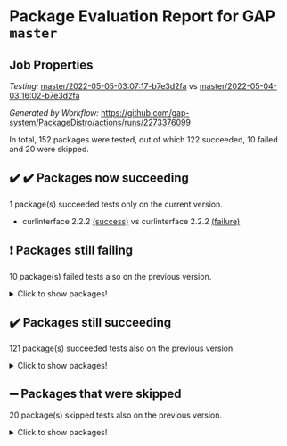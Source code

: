 # Package Evaluation Report for GAP `master`

## Job Properties

*Testing:* [master/2022-05-05-03:07:17-b7e3d2fa](https://github.com/gap-system/PackageDistro/blob/data/reports/master/2022-05-05-03:07:17-b7e3d2fa) vs [master/2022-05-04-03:16:02-b7e3d2fa](https://github.com/gap-system/PackageDistro/blob/data/reports/master/2022-05-04-03:16:02-b7e3d2fa)

*Generated by Workflow:* https://github.com/gap-system/PackageDistro/actions/runs/2273376099

In total, 152 packages were tested, out of which 122 succeeded, 10 failed and 20 were skipped.

## :heavy_check_mark: :heavy_check_mark: Packages now succeeding

1 package(s) succeeded tests only on the current version.
- curlinterface 2.2.2 [(success)](https://github.com/gap-system/PackageDistro/runs/6300102234?check_suite_focus=true) vs curlinterface 2.2.2 [(failure)](https://github.com/gap-system/PackageDistro/runs/6283544058?check_suite_focus=true)

## :exclamation: Packages still failing

10 package(s) failed tests also on the previous version.
<details><summary>Click to show packages!</summary>

- fining 1.4.1 [(failure)](https://github.com/gap-system/PackageDistro/runs/6300102574?check_suite_focus=true)
- francy 1.2.4 [(failure)](https://github.com/gap-system/PackageDistro/runs/6300102744?check_suite_focus=true)
- hap 1.39 [(failure)](https://github.com/gap-system/PackageDistro/runs/6300103028?check_suite_focus=true)
- normalizinterface 1.3.2 [(failure)](https://github.com/gap-system/PackageDistro/runs/6300103851?check_suite_focus=true)
- packagemanager 1.2 [(failure)](https://github.com/gap-system/PackageDistro/runs/6300103979?check_suite_focus=true)
- rcwa 4.6.4 [(failure)](https://github.com/gap-system/PackageDistro/runs/6300104249?check_suite_focus=true)
- recog 1.3.2 [(failure)](https://github.com/gap-system/PackageDistro/runs/6300104306?check_suite_focus=true)
- semigroups 4.0.0 [(failure)](https://github.com/gap-system/PackageDistro/runs/6300104408?check_suite_focus=true)
- transgrp 3.6.1 [(failure)](https://github.com/gap-system/PackageDistro/runs/6300105182?check_suite_focus=true)
- ugaly 4.0.2 [(failure)](https://github.com/gap-system/PackageDistro/runs/6300105215?check_suite_focus=true)
</details>

## :heavy_check_mark: Packages still succeeding

121 package(s) succeeded tests also on the previous version.
<details><summary>Click to show packages!</summary>

- ace 5.4 [(success)](https://github.com/gap-system/PackageDistro/runs/6300101404?check_suite_focus=true)
- aclib 1.3.2 [(success)](https://github.com/gap-system/PackageDistro/runs/6300101432?check_suite_focus=true)
- agt 0.2 [(success)](https://github.com/gap-system/PackageDistro/runs/6300101469?check_suite_focus=true)
- alnuth 3.2.1 [(success)](https://github.com/gap-system/PackageDistro/runs/6300101495?check_suite_focus=true)
- anupq 3.2.6 [(success)](https://github.com/gap-system/PackageDistro/runs/6300101526?check_suite_focus=true)
- atlasrep 2.1.2 [(success)](https://github.com/gap-system/PackageDistro/runs/6300101559?check_suite_focus=true)
- autodoc 2022.03.10 [(success)](https://github.com/gap-system/PackageDistro/runs/6300101609?check_suite_focus=true)
- automata 1.15 [(success)](https://github.com/gap-system/PackageDistro/runs/6300101654?check_suite_focus=true)
- automgrp 1.3.2 [(success)](https://github.com/gap-system/PackageDistro/runs/6300101730?check_suite_focus=true)
- autpgrp 1.10.2 [(success)](https://github.com/gap-system/PackageDistro/runs/6300101771?check_suite_focus=true)
- cap 2022.05-02 [(success)](https://github.com/gap-system/PackageDistro/runs/6300101818?check_suite_focus=true)
- caratinterface 2.3.3 [(success)](https://github.com/gap-system/PackageDistro/runs/6300101849?check_suite_focus=true)
- cddinterface 2020.06.24 [(success)](https://github.com/gap-system/PackageDistro/runs/6300101890?check_suite_focus=true)
- circle 1.6.5 [(success)](https://github.com/gap-system/PackageDistro/runs/6300101918?check_suite_focus=true)
- cohomolo 1.6.10 [(success)](https://github.com/gap-system/PackageDistro/runs/6300101943?check_suite_focus=true)
- congruence 1.2.4 [(success)](https://github.com/gap-system/PackageDistro/runs/6300101960?check_suite_focus=true)
- corelg 1.56 [(success)](https://github.com/gap-system/PackageDistro/runs/6300101987?check_suite_focus=true)
- crime 1.6 [(success)](https://github.com/gap-system/PackageDistro/runs/6300102021?check_suite_focus=true)
- crisp 1.4.5 [(success)](https://github.com/gap-system/PackageDistro/runs/6300102048?check_suite_focus=true)
- crypting 0.10 [(success)](https://github.com/gap-system/PackageDistro/runs/6300102074?check_suite_focus=true)
- cryst 4.1.24 [(success)](https://github.com/gap-system/PackageDistro/runs/6300102108?check_suite_focus=true)
- crystcat 1.1.9 [(success)](https://github.com/gap-system/PackageDistro/runs/6300102144?check_suite_focus=true)
- ctbllib 1.3.4 [(success)](https://github.com/gap-system/PackageDistro/runs/6300102161?check_suite_focus=true)
- cubefree 1.19 [(success)](https://github.com/gap-system/PackageDistro/runs/6300102193?check_suite_focus=true)
- cvec 2.7.5 [(success)](https://github.com/gap-system/PackageDistro/runs/6300102263?check_suite_focus=true)
- datastructures 0.2.7 [(success)](https://github.com/gap-system/PackageDistro/runs/6300102293?check_suite_focus=true)
- deepthought 1.0.5 [(success)](https://github.com/gap-system/PackageDistro/runs/6300102323?check_suite_focus=true)
- design 1.7 [(success)](https://github.com/gap-system/PackageDistro/runs/6300102355?check_suite_focus=true)
- difsets 2.3.1 [(success)](https://github.com/gap-system/PackageDistro/runs/6300102379?check_suite_focus=true)
- digraphs 1.5.2 [(success)](https://github.com/gap-system/PackageDistro/runs/6300102408?check_suite_focus=true)
- edim 1.3.5 [(success)](https://github.com/gap-system/PackageDistro/runs/6300102430?check_suite_focus=true)
- example 4.3.1 [(success)](https://github.com/gap-system/PackageDistro/runs/6300102464?check_suite_focus=true)
- factint 1.6.3 [(success)](https://github.com/gap-system/PackageDistro/runs/6300102483?check_suite_focus=true)
- ferret 1.0.7 [(success)](https://github.com/gap-system/PackageDistro/runs/6300102514?check_suite_focus=true)
- fga 1.4.0 [(success)](https://github.com/gap-system/PackageDistro/runs/6300102546?check_suite_focus=true)
- float 1.0.3 [(success)](https://github.com/gap-system/PackageDistro/runs/6300102609?check_suite_focus=true)
- format 1.4.3 [(success)](https://github.com/gap-system/PackageDistro/runs/6300102638?check_suite_focus=true)
- forms 1.2.7 [(success)](https://github.com/gap-system/PackageDistro/runs/6300102670?check_suite_focus=true)
- fplsa 1.2.5 [(success)](https://github.com/gap-system/PackageDistro/runs/6300102699?check_suite_focus=true)
- fr 2.4.8 [(success)](https://github.com/gap-system/PackageDistro/runs/6300102720?check_suite_focus=true)
- fwtree 1.3 [(success)](https://github.com/gap-system/PackageDistro/runs/6300102760?check_suite_focus=true)
- gbnp 1.0.5 [(success)](https://github.com/gap-system/PackageDistro/runs/6300102773?check_suite_focus=true)
- generalizedmorphismsforcap 2022.05-01 [(success)](https://github.com/gap-system/PackageDistro/runs/6300102797?check_suite_focus=true)
- genss 1.6.6 [(success)](https://github.com/gap-system/PackageDistro/runs/6300102817?check_suite_focus=true)
- gradedringforhomalg 2022.03-01 [(success)](https://github.com/gap-system/PackageDistro/runs/6300102841?check_suite_focus=true)
- grape 4.8.5 [(success)](https://github.com/gap-system/PackageDistro/runs/6300102856?check_suite_focus=true)
- groupoids 1.69 [(success)](https://github.com/gap-system/PackageDistro/runs/6300102893?check_suite_focus=true)
- grpconst 2.6.2 [(success)](https://github.com/gap-system/PackageDistro/runs/6300102928?check_suite_focus=true)
- guarana 0.96.3 [(success)](https://github.com/gap-system/PackageDistro/runs/6300102959?check_suite_focus=true)
- guava 3.16 [(success)](https://github.com/gap-system/PackageDistro/runs/6300102993?check_suite_focus=true)
- hapcryst 0.1.14 [(success)](https://github.com/gap-system/PackageDistro/runs/6300103057?check_suite_focus=true)
- hecke 1.5.3 [(success)](https://github.com/gap-system/PackageDistro/runs/6300103086?check_suite_focus=true)
- help 3.5 [(success)](https://github.com/gap-system/PackageDistro/runs/6300103112?check_suite_focus=true)
- idrel 2.43 [(success)](https://github.com/gap-system/PackageDistro/runs/6300103130?check_suite_focus=true)
- images 1.3.1 [(success)](https://github.com/gap-system/PackageDistro/runs/6300103159?check_suite_focus=true)
- intpic 0.2.4 [(success)](https://github.com/gap-system/PackageDistro/runs/6300103187?check_suite_focus=true)
- io 4.7.2 [(success)](https://github.com/gap-system/PackageDistro/runs/6300103218?check_suite_focus=true)
- irredsol 1.4.3 [(success)](https://github.com/gap-system/PackageDistro/runs/6300103252?check_suite_focus=true)
- json 2.1.0 [(success)](https://github.com/gap-system/PackageDistro/runs/6300103280?check_suite_focus=true)
- jupyterkernel 1.4.1 [(success)](https://github.com/gap-system/PackageDistro/runs/6300103306?check_suite_focus=true)
- jupyterviz 1.5.1 [(success)](https://github.com/gap-system/PackageDistro/runs/6300103340?check_suite_focus=true)
- kan 1.34 [(success)](https://github.com/gap-system/PackageDistro/runs/6300103370?check_suite_focus=true)
- kbmag 1.5.9 [(success)](https://github.com/gap-system/PackageDistro/runs/6300103399?check_suite_focus=true)
- laguna 3.9.5 [(success)](https://github.com/gap-system/PackageDistro/runs/6300103428?check_suite_focus=true)
- liealgdb 2.2.1 [(success)](https://github.com/gap-system/PackageDistro/runs/6300103459?check_suite_focus=true)
- liepring 2.6 [(success)](https://github.com/gap-system/PackageDistro/runs/6300103495?check_suite_focus=true)
- liering 2.4.2 [(success)](https://github.com/gap-system/PackageDistro/runs/6300103530?check_suite_focus=true)
- linearalgebraforcap 2022.05-02 [(success)](https://github.com/gap-system/PackageDistro/runs/6300103566?check_suite_focus=true)
- loops 3.4.1 [(success)](https://github.com/gap-system/PackageDistro/runs/6300103592?check_suite_focus=true)
- lpres 1.0.3 [(success)](https://github.com/gap-system/PackageDistro/runs/6300103624?check_suite_focus=true)
- majoranaalgebras 1.4 [(success)](https://github.com/gap-system/PackageDistro/runs/6300103651?check_suite_focus=true)
- mapclass 1.4.5 [(success)](https://github.com/gap-system/PackageDistro/runs/6300103676?check_suite_focus=true)
- matgrp 0.64 [(success)](https://github.com/gap-system/PackageDistro/runs/6300103693?check_suite_focus=true)
- modisom 2.5.2 [(success)](https://github.com/gap-system/PackageDistro/runs/6300103712?check_suite_focus=true)
- modulepresentationsforcap 2022.05-01 [(success)](https://github.com/gap-system/PackageDistro/runs/6300103729?check_suite_focus=true)
- monoidalcategories 2022.05-02 [(success)](https://github.com/gap-system/PackageDistro/runs/6300103751?check_suite_focus=true)
- nconvex 2020.11-04 [(success)](https://github.com/gap-system/PackageDistro/runs/6300103775?check_suite_focus=true)
- nilmat 1.4.1 [(success)](https://github.com/gap-system/PackageDistro/runs/6300103801?check_suite_focus=true)
- nock 1.5 [(success)](https://github.com/gap-system/PackageDistro/runs/6300103824?check_suite_focus=true)
- nq 2.5.8 [(success)](https://github.com/gap-system/PackageDistro/runs/6300103885?check_suite_focus=true)
- numericalsgps 1.3.0 [(success)](https://github.com/gap-system/PackageDistro/runs/6300103902?check_suite_focus=true)
- openmath 11.5.1 [(success)](https://github.com/gap-system/PackageDistro/runs/6300103924?check_suite_focus=true)
- orb 4.8.4 [(success)](https://github.com/gap-system/PackageDistro/runs/6300103953?check_suite_focus=true)
- patternclass 2.4.2 [(success)](https://github.com/gap-system/PackageDistro/runs/6300104008?check_suite_focus=true)
- permut 2.0.4 [(success)](https://github.com/gap-system/PackageDistro/runs/6300104039?check_suite_focus=true)
- polenta 1.3.10 [(success)](https://github.com/gap-system/PackageDistro/runs/6300104065?check_suite_focus=true)
- polymaking 0.8.6 [(success)](https://github.com/gap-system/PackageDistro/runs/6300104091?check_suite_focus=true)
- primgrp 3.4.2 [(success)](https://github.com/gap-system/PackageDistro/runs/6300104113?check_suite_focus=true)
- profiling 2.5.0 [(success)](https://github.com/gap-system/PackageDistro/runs/6300104144?check_suite_focus=true)
- qpa 1.33 [(success)](https://github.com/gap-system/PackageDistro/runs/6300104175?check_suite_focus=true)
- quagroup 1.8.3 [(success)](https://github.com/gap-system/PackageDistro/runs/6300104195?check_suite_focus=true)
- radiroot 2.9 [(success)](https://github.com/gap-system/PackageDistro/runs/6300104221?check_suite_focus=true)
- rds 1.8 [(success)](https://github.com/gap-system/PackageDistro/runs/6300104274?check_suite_focus=true)
- repndecomp 1.2.1 [(success)](https://github.com/gap-system/PackageDistro/runs/6300104328?check_suite_focus=true)
- repsn 3.1.0 [(success)](https://github.com/gap-system/PackageDistro/runs/6300104345?check_suite_focus=true)
- resclasses 4.7.2 [(success)](https://github.com/gap-system/PackageDistro/runs/6300104371?check_suite_focus=true)
- scscp 2.3.1 [(success)](https://github.com/gap-system/PackageDistro/runs/6300104388?check_suite_focus=true)
- sglppow 2.2 [(success)](https://github.com/gap-system/PackageDistro/runs/6300104424?check_suite_focus=true)
- sgpviz 0.999.5 [(success)](https://github.com/gap-system/PackageDistro/runs/6300104481?check_suite_focus=true)
- simpcomp 2.1.14 [(success)](https://github.com/gap-system/PackageDistro/runs/6300104560?check_suite_focus=true)
- singular 2020.12.18 [(success)](https://github.com/gap-system/PackageDistro/runs/6300104626?check_suite_focus=true)
- sla 1.5.3 [(success)](https://github.com/gap-system/PackageDistro/runs/6300104678?check_suite_focus=true)
- smallgrp 1.5 [(success)](https://github.com/gap-system/PackageDistro/runs/6300104733?check_suite_focus=true)
- smallsemi 0.6.13 [(success)](https://github.com/gap-system/PackageDistro/runs/6300104802?check_suite_focus=true)
- sonata 2.9.4 [(success)](https://github.com/gap-system/PackageDistro/runs/6300104865?check_suite_focus=true)
- sophus 1.25 [(success)](https://github.com/gap-system/PackageDistro/runs/6300104939?check_suite_focus=true)
- spinsym 1.5.2 [(success)](https://github.com/gap-system/PackageDistro/runs/6300104990?check_suite_focus=true)
- symbcompcc 1.3.2 [(success)](https://github.com/gap-system/PackageDistro/runs/6300105037?check_suite_focus=true)
- thelma 1.3 [(success)](https://github.com/gap-system/PackageDistro/runs/6300105076?check_suite_focus=true)
- tomlib 1.2.9 [(success)](https://github.com/gap-system/PackageDistro/runs/6300105119?check_suite_focus=true)
- toric 1.9.5 [(success)](https://github.com/gap-system/PackageDistro/runs/6300105143?check_suite_focus=true)
- unipot 1.5 [(success)](https://github.com/gap-system/PackageDistro/runs/6300105245?check_suite_focus=true)
- unitlib 4.1.0 [(success)](https://github.com/gap-system/PackageDistro/runs/6300105273?check_suite_focus=true)
- utils 0.72 [(success)](https://github.com/gap-system/PackageDistro/runs/6300105303?check_suite_focus=true)
- uuid 0.7 [(success)](https://github.com/gap-system/PackageDistro/runs/6300105369?check_suite_focus=true)
- walrus 0.9991 [(success)](https://github.com/gap-system/PackageDistro/runs/6300105396?check_suite_focus=true)
- wedderga 4.10.2 [(success)](https://github.com/gap-system/PackageDistro/runs/6300105413?check_suite_focus=true)
- xmod 2.88 [(success)](https://github.com/gap-system/PackageDistro/runs/6300105439?check_suite_focus=true)
- xmodalg 1.22 [(success)](https://github.com/gap-system/PackageDistro/runs/6300105466?check_suite_focus=true)
- yangbaxter 0.10.0 [(success)](https://github.com/gap-system/PackageDistro/runs/6300105488?check_suite_focus=true)
- zeromqinterface 0.13 [(success)](https://github.com/gap-system/PackageDistro/runs/6300105521?check_suite_focus=true)
</details>

## :heavy_minus_sign: Packages that were skipped

20 package(s) skipped tests also on the previous version.
<details><summary>Click to show packages!</summary>

- 4ti2interface 2022.03-01 [(skipped)](https://github.com/gap-system/PackageDistro/runs/6300041998?check_suite_focus=true)
- browse 1.8.14 [(skipped)](https://github.com/gap-system/PackageDistro/runs/6300041998?check_suite_focus=true)
- examplesforhomalg 2022.03-01 [(skipped)](https://github.com/gap-system/PackageDistro/runs/6300041998?check_suite_focus=true)
- gapdoc 1.6.5 [(skipped)](https://github.com/gap-system/PackageDistro/runs/6300041998?check_suite_focus=true)
- gauss 2022.03-01 [(skipped)](https://github.com/gap-system/PackageDistro/runs/6300041998?check_suite_focus=true)
- gaussforhomalg 2022.03-01 [(skipped)](https://github.com/gap-system/PackageDistro/runs/6300041998?check_suite_focus=true)
- gradedmodules 2022.03-01 [(skipped)](https://github.com/gap-system/PackageDistro/runs/6300041998?check_suite_focus=true)
- homalg 2022.03-01 [(skipped)](https://github.com/gap-system/PackageDistro/runs/6300041998?check_suite_focus=true)
- homalgtocas 2022.03-01 [(skipped)](https://github.com/gap-system/PackageDistro/runs/6300041998?check_suite_focus=true)
- io_forhomalg 2022.03-01 [(skipped)](https://github.com/gap-system/PackageDistro/runs/6300041998?check_suite_focus=true)
- itc 1.5.1 [(skipped)](https://github.com/gap-system/PackageDistro/runs/6300041998?check_suite_focus=true)
- localizeringforhomalg 2022.03-01 [(skipped)](https://github.com/gap-system/PackageDistro/runs/6300041998?check_suite_focus=true)
- matricesforhomalg 2022.04-01 [(skipped)](https://github.com/gap-system/PackageDistro/runs/6300041998?check_suite_focus=true)
- modules 2022.03-01 [(skipped)](https://github.com/gap-system/PackageDistro/runs/6300041998?check_suite_focus=true)
- polycyclic 2.16 [(skipped)](https://github.com/gap-system/PackageDistro/runs/6300041998?check_suite_focus=true)
- ringsforhomalg 2022.04-01 [(skipped)](https://github.com/gap-system/PackageDistro/runs/6300041998?check_suite_focus=true)
- sco 2022.03-01 [(skipped)](https://github.com/gap-system/PackageDistro/runs/6300041998?check_suite_focus=true)
- toolsforhomalg 2022.04-03 [(skipped)](https://github.com/gap-system/PackageDistro/runs/6300041998?check_suite_focus=true)
- toricvarieties 2022.03.23 [(skipped)](https://github.com/gap-system/PackageDistro/runs/6300041998?check_suite_focus=true)
- xgap 4.31 [(skipped)](https://github.com/gap-system/PackageDistro/runs/6300041998?check_suite_focus=true)
</details>

